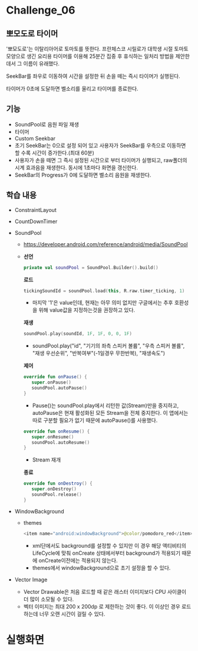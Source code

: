 # Challenge_06
## 뽀모도로 타이머

'뽀모도로'는 이탈리아어로 토마토를 뜻한다. 프란체스코 시릴로가 대학생 시절 토마토 모양으로 생긴 요리용 타이머를 이용해 25분간 집중 후 휴식하는 일처리 방법을 제안한데서 그 이름이 유래했다.

SeekBar를 좌우로 이동하여 시간을 설정한 뒤 손을 떼는 즉시 타이머가 실행된다.

타이머가 0초에 도달하면 벨소리를 울리고 타이머를 종료한다.


## 기능

* SoundPool로 음원 파일 재생
* 타이머
* Custom Seekbar
* 초기 SeekBar는 0으로 설정 되어 있고 사용자가 SeekBar를 우측으로 이동하면 할 수록 시간이 증가한다.(최대 60분)
* 사용자가 손을 떼면 그 즉시 설정된 시간으로 부터 타이머가 실행되고, raw폴더의 시계 효과음을 재생한다. 동시에 1초마다 화면을 갱신한다.
* SeekBar의 Progress가 0에 도달하면 벨소리 음원을 재생한다. 

## 학습 내용

* ConstraintLayout
* CountDownTimer
* SoundPool
  * <https://developer.android.com/reference/android/media/SoundPool>
  * **선언**
     ``` kotlin
    private val soundPool = SoundPool.Builder().build()
     ```
    **로드**
     ``` kotlin
     tickingSoundId = soundPool.load(this, R.raw.timer_ticking, 1)
     ```
     * 마지막 '1'은 value인데, 현재는 아무 의미 없지만 구글에서는 추후 호환성을 위해 value값을 지정하는것을 권장하고 있다.
     
    **재생**
     ``` kotlin
     soundPool.play(soundId, 1F, 1F, 0, 0, 1F)
     ```
     * soundPool.play("id", "기기의 좌측 스피커 볼륨", "우측 스피커 볼륨", "재생 우선순위", "반복여부"(-1일경우 무한반복), "재생속도")
     
    **제어**
     ``` kotlin
     override fun onPause() {
        super.onPause()
        soundPool.autoPause()
     }
     ```
     * Pause()는 soundPool.play에서 리턴한 값(Stream)만을 중지하고, autoPause은 현재 활성화된 모든 Stream을 전체 중지한다. 이 앱에서는 따로 구분할 필요가 없기 때문에 autoPause()를 사용했다.
     ``` kotlin
     override fun onResume() {
        super.onResume()
        soundPool.autoResume()
     }
     ```
     * Stream 재개
    
    **종료**
     ``` kotlin
     override fun onDestroy() {
        super.onDestroy()
        soundPool.release()
     }
     ```
     
* WindowBackground
  * themes
    ``` kotlin
    <item name="android:windowBackground">@color/pomodoro_red</item>
    ```
     * xml단에서도 background를 설정할 수 있지만 이 경우 해당 액티비티의 LifeCycle에 맞춰 onCreate 상태에서부터 background가 적용되기 때문에 onCreate이전에는 적용되지 않는다.
     * themes에서 windowBackground으로 초기 설정을 할 수 있다.
* Vector Image
  * Vector Drawable은 처음 로드할 때 같은 래스터 이미지보다 CPU 사이클이 더 많이 소모될 수 있다.
  * 벡터 이미지는 최대 200 x 200dp 로 제한하는 것이 좋다. 이 이상인 경우 로드하는데 너무 오랜 시간이 걸릴 수 있다.
# 실행화면

